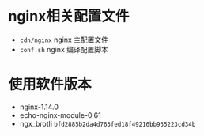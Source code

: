 # nginx相关配置文件

* `cdn/nginx` nginx 主配置文件
* `conf.sh` nginx 编译配置脚本

# 使用软件版本
* nginx-1.14.0
* echo-nginx-module-0.61
* ngx_brotli `bfd2885b2da4d763fed18f49216bb935223cd34b`

